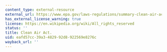 ```yaml
---
content_type: external-resource
external_url: https://www.epa.gov/laws-regulations/summary-clean-air-act
has_external_license_warning: true
license: https://en.wikipedia.org/wiki/All_rights_reserved
status: ''
title: Clean Air Act.
uid: eafd57cc-39a3-4829-92d8-922569e8276c
wayback_url: ''
---
```

